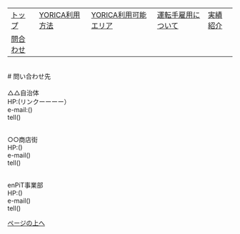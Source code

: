 <table>
<tr>
  <td><a href = "https://1625050744.github.io/BGroup/index.html">トップ</a><br></td>
  <td><a href = ".html">YORICA利用方法</a><br></td>
  <td><a href = "https://16-2505-020-7.github.io/YORICA/TimeTable.html">YORICA利用可能エリア</a><br></td>
  <td><a href = "https://kodai1221.github.io/employment/index.html">運転手雇用について</a><br></td>
  <td><a href = "https://16-2505-0468.github.io/w046ff/dandai.html">実績紹介</a><br></td><br>
</tr>
<tr>
  <td><a href = "https://16-2505-0468.github.io/w046ff/toiawase.html">問合わせ</a><br></td>
</tr>
</table><br>
# 問い合わせ先<br><br>
△△自治体<br>
HP:(リンクーーーー）<br>
e-mail:()<br>
tell()<br><br>

○○商店街<br>
HP:()<br>
e-mail()<br>
tell()<br><br>

enPiT事業部<br>
HP:()<br>
e-mail()<br>
tell()<br>
<p><a href = "https://16-2505-0468.github.io/w046ff/toiawase.html">ページの上へ</a></p>
